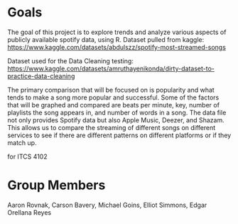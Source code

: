 # Goals
The goal of this project is to explore trends and analyze various aspects of publicly available spotify data, using R.
Dataset pulled from kaggle: https://www.kaggle.com/datasets/abdulszz/spotify-most-streamed-songs

Dataset used for the Data Cleaning testing: https://www.kaggle.com/datasets/amruthayenikonda/dirty-dataset-to-practice-data-cleaning

The primary comparison that will be focused on is popularity and what tends to make a song more popular and successful. Some of the factors that will be graphed and compared are beats per minute, key, number of playlists the song appears in, and number of words in a song. The data file not only provides Spotify data but also Apple Music, Deezer, and Shazam. This allows us to compare the streaming of different songs on different services to see if there are different patterns on different platforms or if they match up.

for ITCS 4102

# Group Members
Aaron Rovnak, Carson Bavery, Michael Goins, Elliot Simmons, Edgar Orellana Reyes
